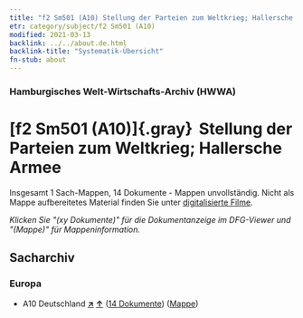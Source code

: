 ```yaml
---
title: "f2 Sm501 (A10) Stellung der Parteien zum Weltkrieg; Hallersche Armee"
etr: category/subject/f2 Sm501 (A10)
modified: 2021-03-13
backlink: ../../about.de.html
backlink-title: "Systematik-Übersicht"
fn-stub: about
---
```


### Hamburgisches Welt-Wirtschafts-Archiv (HWWA)
# [f2 Sm501 (A10)]{.gray}&#8201; Stellung der Parteien zum Weltkrieg; Hallersche Armee&#160; 




Insgesamt 1 Sach-Mappen, 14 Dokumente - Mappen unvollständig.
Nicht als Mappe aufbereitetes Material finden Sie unter [digitalisierte Filme](/film/h1_sh).

_Klicken Sie "(xy Dokumente)" für die Dokumentanzeige im DFG-Viewer und "(Mappe)" für Mappeninformation._

## Sacharchiv




### Europa

- A10 Deutschland [**&nearr;**](../../../geo/i/126128/about.de.html "Deutschland (alle Mappen)") [**&uarr;**](../../../geo/about.de.html#A10 "Ländersystematik") (<a href="https://pm20.zbw.eu/dfgview/sh/126128,144307" title="über: Deutschland : Stellung der Parteien zum Weltkrieg; Hallersche Armee" target="_blank">14 Dokumente</a>) ([Mappe](../../../../folder/sh/1261xx/126128/1443xx/144307/about.de.html))



